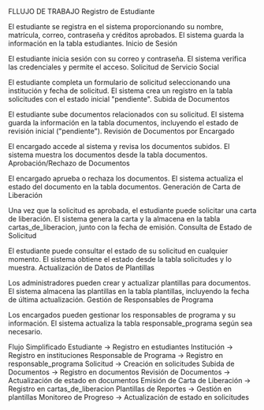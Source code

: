 FLLUJO DE TRABAJO
Registro de Estudiante

El estudiante se registra en el sistema proporcionando su nombre, matrícula, correo, contraseña y créditos aprobados.
El sistema guarda la información en la tabla estudiantes.
Inicio de Sesión

El estudiante inicia sesión con su correo y contraseña.
El sistema verifica las credenciales y permite el acceso.
Solicitud de Servicio Social

El estudiante completa un formulario de solicitud seleccionando una institución y fecha de solicitud.
El sistema crea un registro en la tabla solicitudes con el estado inicial "pendiente".
Subida de Documentos

El estudiante sube documentos relacionados con su solicitud.
El sistema guarda la información en la tabla documentos, incluyendo el estado de revisión inicial ("pendiente").
Revisión de Documentos por Encargado

El encargado accede al sistema y revisa los documentos subidos.
El sistema muestra los documentos desde la tabla documentos.
Aprobación/Rechazo de Documentos

El encargado aprueba o rechaza los documentos.
El sistema actualiza el estado del documento en la tabla documentos.
Generación de Carta de Liberación

Una vez que la solicitud es aprobada, el estudiante puede solicitar una carta de liberación.
El sistema genera la carta y la almacena en la tabla cartas_de_liberacion, junto con la fecha de emisión.
Consulta de Estado de Solicitud

El estudiante puede consultar el estado de su solicitud en cualquier momento.
El sistema obtiene el estado desde la tabla solicitudes y lo muestra.
Actualización de Datos de Plantillas

Los administradores pueden crear y actualizar plantillas para documentos.
El sistema almacena las plantillas en la tabla plantillas, incluyendo la fecha de última actualización.
Gestión de Responsables de Programa

Los encargados pueden gestionar los responsables de programa y su información.
El sistema actualiza la tabla responsable_programa según sea necesario.

Flujo Simplificado
Estudiante → Registro en estudiantes
Institución → Registro en instituciones
Responsable de Programa → Registro en responsable_programa
Solicitud → Creación en solicitudes
Subida de Documentos → Registro en documentos
Revisión de Documentos → Actualización de estado en documentos
Emisión de Carta de Liberación → Registro en cartas_de_liberacion
Plantillas de Reportes → Gestión en plantillas
Monitoreo de Progreso → Actualización de estado en solicitudes